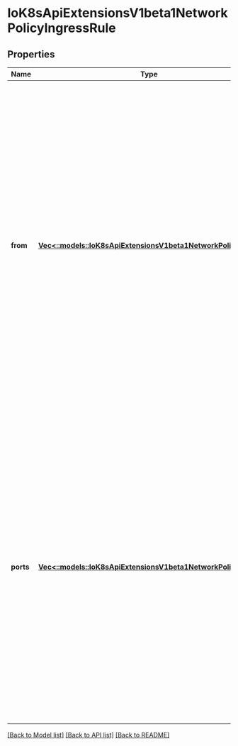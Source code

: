 # IoK8sApiExtensionsV1beta1NetworkPolicyIngressRule

## Properties
Name | Type | Description | Notes
------------ | ------------- | ------------- | -------------
**from** | [**Vec<::models::IoK8sApiExtensionsV1beta1NetworkPolicyPeer>**](io.k8s.api.extensions.v1beta1.NetworkPolicyPeer.md) | List of sources which should be able to access the pods selected for this rule. Items in this list are combined using a logical OR operation. If this field is empty or missing, this rule matches all sources (traffic not restricted by source). If this field is present and contains at least on item, this rule allows traffic only if the traffic matches at least one item in the from list. | [optional] 
**ports** | [**Vec<::models::IoK8sApiExtensionsV1beta1NetworkPolicyPort>**](io.k8s.api.extensions.v1beta1.NetworkPolicyPort.md) | List of ports which should be made accessible on the pods selected for this rule. Each item in this list is combined using a logical OR. If this field is empty or missing, this rule matches all ports (traffic not restricted by port). If this field is present and contains at least one item, then this rule allows traffic only if the traffic matches at least one port in the list. | [optional] 

[[Back to Model list]](../README.md#documentation-for-models) [[Back to API list]](../README.md#documentation-for-api-endpoints) [[Back to README]](../README.md)


